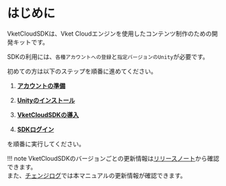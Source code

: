 
# はじめに
  
VketCloudSDKは、Vket Cloudエンジンを使用したコンテンツ制作のための開発キットです。  
  
SDKの利用には、`各種アカウントへの登録`と`指定バージョンのUnity`が必要です。  
  
初めての方は以下のステップを順番に進めてください。

1. **[アカウントの準備](AboutVketCloudSDK/SetupAccount.md)**

2. **[Unityのインストール](AboutVketCloudSDK/OperatingEnvironment.md)**

3. **[VketCloudSDKの導入](AboutVketCloudSDK/SetupSDK_external.md)**

4. **[SDKログイン](AboutVketCloudSDK/LoginSDK.md)**

を順番に実行してください。

!!! note
    VketCloudSDKのバージョンごとの更新情報は[リリースノート](releasenote/releasenote-9.5.md)から確認できます。<br>
    また、[チェンジログ](changelog/changelog-9.5.md)では本マニュアルの更新情報が確認できます。